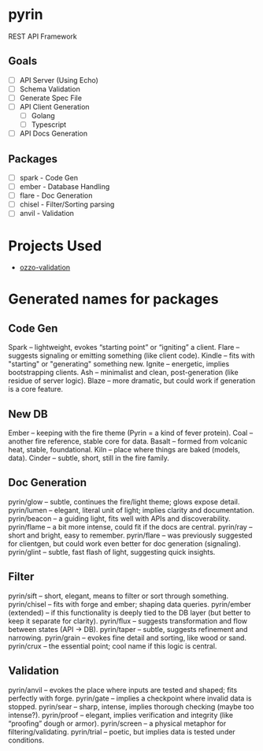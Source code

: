 # pyrin
REST API Framework

## Goals
- [ ] API Server (Using Echo)
- [ ] Schema Validation
- [ ] Generate Spec File
- [ ] API Client Generation
    - [ ] Golang
    - [ ] Typescript
- [ ] API Docs Generation

## Packages
- [ ] spark - Code Gen
- [ ] ember - Database Handling
- [ ] flare - Doc Generation
- [ ] chisel - Filter/Sorting parsing
- [ ] anvil - Validation

# Projects Used
- [ozzo-validation](https://github.com/go-ozzo/ozzo-validation)

# Generated names for packages

## Code Gen
Spark – lightweight, evokes “starting point” or “igniting” a client.
Flare – suggests signaling or emitting something (like client code).
Kindle – fits with "starting" or "generating" something new.
Ignite – energetic, implies bootstrapping clients.
Ash – minimalist and clean, post-generation (like residue of server logic).
Blaze – more dramatic, but could work if generation is a core feature.

## New DB
Ember – keeping with the fire theme (Pyrin = a kind of fever protein).
Coal – another fire reference, stable core for data.
Basalt – formed from volcanic heat, stable, foundational.
Kiln – place where things are baked (models, data).
Cinder – subtle, short, still in the fire family.

## Doc Generation
pyrin/glow – subtle, continues the fire/light theme; glows expose detail.
pyrin/lumen – elegant, literal unit of light; implies clarity and documentation.
pyrin/beacon – a guiding light, fits well with APIs and discoverability.
pyrin/flame – a bit more intense, could fit if the docs are central.
pyrin/ray – short and bright, easy to remember.
pyrin/flare – was previously suggested for clientgen, but could work even better for doc generation (signaling).
pyrin/glint – subtle, fast flash of light, suggesting quick insights.

## Filter
pyrin/sift – short, elegant, means to filter or sort through something.
pyrin/chisel – fits with forge and ember; shaping data queries.
pyrin/ember (extended) – if this functionality is deeply tied to the DB layer (but better to keep it separate for clarity).
pyrin/flux – suggests transformation and flow between states (API → DB).
pyrin/taper – subtle, suggests refinement and narrowing.
pyrin/grain – evokes fine detail and sorting, like wood or sand.
pyrin/crux – the essential point; cool name if this logic is central.

## Validation
pyrin/anvil – evokes the place where inputs are tested and shaped; fits perfectly with forge.
pyrin/gate – implies a checkpoint where invalid data is stopped.
pyrin/sear – sharp, intense, implies thorough checking (maybe too intense?).
pyrin/proof – elegant, implies verification and integrity (like “proofing” dough or armor).
pyrin/screen – a physical metaphor for filtering/validating.
pyrin/trial – poetic, but implies data is tested under conditions.

